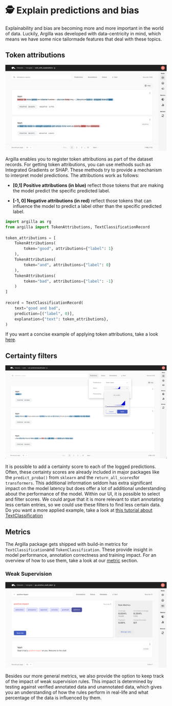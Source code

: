 # 🕵️ Explain predictions and bias

Explainability and bias are becoming more and more important in the world of data. Luckily, Argilla was developed with data-centricity in mind, which means we have some nice tailormade features that deal with these topics.

## Token attributions

![token-attributions](../_static/reference/webapp/features-token-attribution.png "Token Attributions")

Argilla enables you to register token attributions as part of the dataset records. For getting token attributions, you can use methods such as Integrated Gradients or SHAP. These methods try to provide a mechanism to interpret model predictions. The attributions work as follows:

* **[0,1] Positive attributions (in blue)** reflect those tokens that are making the model predict the specific predicted label.

* **[-1, 0] Negative attributions (in red)** reflect those tokens that can influence the model to predict a label other than the specific predicted label.

```python
import argilla as rg
from argilla import TokenAttributions, TextClassificationRecord

token_attributions = [
    TokenAttributions(
        token="good", attributions={"label": 1}
    ),
    TokenAttributions(
        token="and", attributions={"label": 0}
    ),
    TokenAttributions(
        token="bad", attributions={"label": -1}
    )
]

record = TextClassificationRecord(
    text="good and bad",
    prediction=[("label", 0)],
    explanation={"text": token_attributions},
)
```

If you want a concise example of applying token attributions, take a look [here](../tutorials/notebooks/monitoring-textclassification-shaptransformersinterpret-explainability).

## Certainty filters

![filter-score](../_static/reference/webapp/features-filter-score.png "Filter Score")

It is possible to add a certainty score to each of the logged predictions. Often, these certainty scores are already included in major packages like the `predict_proba()` from `sklearn` and the `return_all_scores`for `transformers`. This additional information seldom has extra significant impact on the model latency but does offer a lot of additional understanding about the performance of the model. Within our UI, it is possible to select and filter scores. We could argue that it is more relevant to start annotating less certain entries, so we could use these filters to find less certain data. Do you want a more applied example, take a look at [this tutorial about TextClassification](../../tutorials/notebooks/monitoring-textclassification-transformers-explainability.ipynb)


## Metrics
The Argilla package gets shipped with build-in metrics for `TextClassification`and `TokenClassification`. These provide insight in model performance, annotation correctness and training impact. For an overview of how to use them, take a look at our [metric](../features/metrics.ipynb) section.
### Weak Supervision
![weak-labelling](../_static/reference/webapp/features-weak-labelling.png "Weak Labelling")

Besides our more general metrics, we also provide the option to keep track of the impact of weak supervision rules. This impact is determined by testing against verified annotated data and unannotated data, which gives you an understanding of how the rules perform in real-life and what percentage of the data is influenced by them.
<!--
### Data Drift and Data Shift

#### Oops! Something is missing.

```{include} /_common/general.md
``` -->